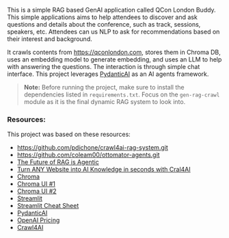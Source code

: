<!-- @format -->
This is a simple RAG based GenAI application called QCon London Buddy. This simple applications aims to help attendees to discover and ask questions and details about the conference, such as track, sessions, speakers, etc.  Attendees can us NLP to ask for recommendations based on their interest and background.

It crawls contents from https://qconlondon.com, stores them in Chroma DB, uses an embedding model to generate embedding, and uses an LLM to help with answering the questions.  The interaction is through simple chat interface.  This project leverages [PydanticAI](https://ai.pydantic.dev/agents/) as an AI agents framework.

> **Note:** Before running the project, make sure to install the dependencies listed in `requirements.txt`. Focus on the `gen-rag-crawl` module as it is the final dynamic RAG system to look into.


### Resources:
This project was based on these resources:
* https://github.com/pdichone/crawl4ai-rag-system.git
* https://github.com/coleam00/ottomator-agents.git
* [The Future of RAG is Agentic](https://www.youtube.com/watch?v=_R-ff4ZMLC8)
* [Turn ANY Website into AI Knowledge in seconds with Cral4AI](https://www.youtube.com/watch?v=RNlo21BQ68E)
* [Chroma](https://docs.trychroma.com/docs/overview/introduction)
* [Chroma UI #1](https://github.com/thakkaryash94/chroma-ui)
* [Chroma UI #2](https://github.com/thakkaryash94/chroma-ui)
* [Streamlit](https://docs.streamlit.io/)
* [Streamlit Cheat Sheet](https://cheat-sheet.streamlit.app/)
* [PydanticAI](https://ai.pydantic.dev/agents/)
* [OpenAI Pricing](https://openai.com/api/pricing/)
* [Crawl4AI](https://docs.crawl4ai.com/core/page-interaction/)